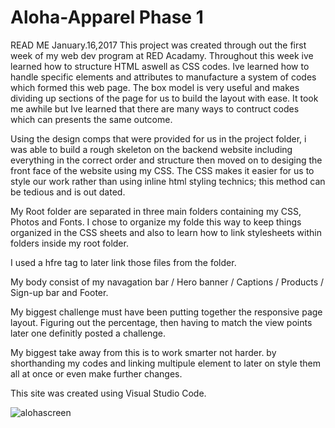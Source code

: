 # Aloha-Apparel Phase 1
READ ME
January.16,2017
This project was created through out the first week of my web dev program at RED Acadamy. Throughout this week ive learned how to structure  HTML aswell as CSS codes.
Ive learned how to handle specific elements and attributes to manufacture a system of codes which formed this web page. The box model is very useful and makes dividing up sections of the page for us to build the layout with ease.
It took me awhile but Ive learned that there are many ways to contruct codes which can presents the same outcome.

Using the design comps that were provided for us in the project folder, i was able to build a rough skeleton on the backend website including everything in the correct order and structure then moved on to desiging the front face of the website using my CSS. The CSS makes it easier for us to style our work rather than using inline html styling technics; this method can be tedious and is out dated. 

My Root folder are separated in three main folders containing my CSS, Photos and Fonts.
I chose to organize my folde this way to keep things organized in the CSS sheets and also to learn how to link stylesheets within folders inside my root folder.

I used a hfre tag to later link those files from the folder.

My body consist of my navagation bar / Hero banner / Captions / Products / Sign-up bar and Footer.

My biggest challenge must have been putting together the responsive page layout. Figuring out the percentage,
then having to match the view points later one definitly posted a challenge.

My biggest take away from this is to work smarter not harder. by shorthanding my codes and linking multipule
element to later on style them all at once or even make further changes.

This site was created using Visual Studio Code.

![alohascreen](https://cloud.githubusercontent.com/assets/24995518/22051523/b96764bc-dcf8-11e6-950d-5c9b549321d6.png)
